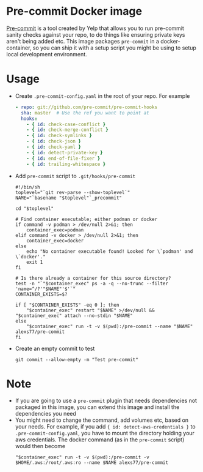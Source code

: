 # Pre-commit Docker image

[Pre-commit](http://pre-commit.com/) is a tool created by Yelp that
allows you to run pre-commit sanity checks against your repo, to do
things like ensuring private keys aren't being added etc. This image
packages `pre-commit` in a docker-container, so you can ship it with
a setup script you might be using to setup local development environment.

# Usage

- Create `.pre-commit-config.yaml` in the root of your repo. For example

  ```yaml
  - repo: git://github.com/pre-commit/pre-commit-hooks
    sha: master  # Use the ref you want to point at
    hooks:
      - { id: check-case-conflict }
      - { id: check-merge-conflict }
      - { id: check-symlinks }
      - { id: check-json }
      - { id: check-yaml }
      - { id: detect-private-key }
      - { id: end-of-file-fixer }
      - { id: trailing-whitespace }
  ```
- Add `pre-commit` script to `.git/hooks/pre-commit`
  ```shell
  #!/bin/sh
  toplevel="`git rev-parse --show-toplevel`"
  NAME="`basename "$toplevel"`_precommit"

  cd "$toplevel"

  # Find container executable; either podman or docker
  if command -v podman > /dev/null 2>&1; then
      container_exec=podman
  elif command -v docker > /dev/null 2>&1; then
      container_exec=docker
  else
      echo "No container executable found! Looked for \`podman' and \`docker'."
      exit 1
  fi

  # Is there already a container for this source directory?
  test -n "`"$container_exec" ps -a -q --no-trunc --filter 'name=^/?'"$NAME"'$'`"
  CONTAINER_EXISTS=$?

  if [ "$CONTAINER_EXISTS" -eq 0 ]; then
      "$container_exec" restart "$NAME" >/dev/null && "$container_exec" attach --no-stdin "$NAME"
  else
      "$container_exec" run -t -v $(pwd):/pre-commit --name "$NAME" alexs77/pre-commit
  fi
  ```
- Create an empty commit to test
  ```shell
  git commit --allow-empty -m "Test pre-commit"
  ```

# Note
- If you are going to use a `pre-commit` plugin that needs dependencies
  not packaged in this image, you can extend this image and install the
  dependencies you need
- You might need to change the command, add volumes etc, based on your
  needs.
  For example, if you add `{ id: detect-aws-credentials }` to `.pre-commit-config.yaml`,
  you have to mount the directory holding your aws credentials.
  The docker command (as in the `pre-commit` script) would then become
  ```shell
  "$container_exec" run -t -v $(pwd):/pre-commit -v $HOME/.aws:/root/.aws:ro --name $NAME alexs77/pre-commit
  ```
